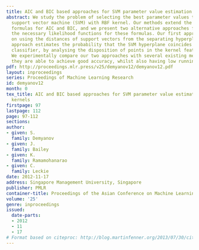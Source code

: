 ```yaml
---
title: AIC and BIC based approaches for SVM parameter value estimation with RBF kernels
abstract: We study the problem of selecting the best parameter values to use for a
  support vector machine (SVM) with RBF kernel. Our methods extend the well-known
  formulas for AIC and BIC, and we present two alternative approaches for calculating
  the necessary likelihood functions for these formulas. Our first approach is based
  on using the distances of support vectors from the separating hyperplane. Our second
  approach estimates the probability that the SVM hyperplane coincides with the Bayes
  classifier, by analysing the disposition of points in the kernel feature space.
  We experimentally compare our two approaches with several existing methods and show
  they are able to achieve good accuracy, whilst also having low running time.
pdf: http://proceedings.mlr.press/v25/demyanov12/demyanov12.pdf
layout: inproceedings
series: Proceedings of Machine Learning Research
id: demyanov12
month: 0
tex_title: AIC and BIC based approaches for SVM parameter value estimation with RBF
  kernels
firstpage: 97
lastpage: 112
page: 97-112
sections: 
author:
- given: S.
  family: Demyanov
- given: J.
  family: Bailey
- given: K.
  family: Ramamohanarao
- given: C.
  family: Leckie
date: 2012-11-17
address: Singapore Management University, Singapore
publisher: PMLR
container-title: Proceedings of the Asian Conference on Machine Learning
volume: '25'
genre: inproceedings
issued:
  date-parts:
  - 2012
  - 11
  - 17
# Format based on citeproc: http://blog.martinfenner.org/2013/07/30/citeproc-yaml-for-bibliographies/
---
```

